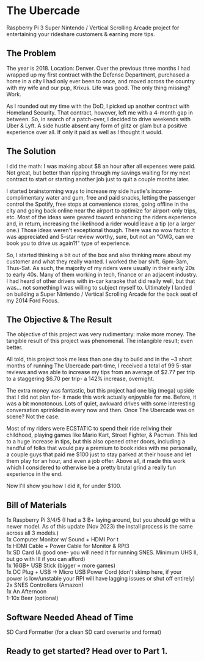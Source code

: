 # The Ubercade
Raspberry Pi 3 Super Nintendo / Vertical Scrolling Arcade project for entertaining your rideshare customers & earning more tips.


## The Problem

The year is 2018. Location: Denver. Over the previous three months I had wrapped up my first contract with the Defense Department, purchased a home in a city I had only ever been to once, and moved across the country with my wife and our pup, Krixus. Life was good. The only thing missing? Work.

As I rounded out my time with the DoD, I picked up another contract with Homeland Security. That contract, however, left me with a 4-month gap in between. So, in search of a patch-over, I decided to drive weekends with Uber & Lyft. A side hustle absent any form of glitz or glam but a positive experience over all. If only it paid as well as I thought it would.

## The Solution

I did the math: I was making about $8 an hour after all expenses were paid. Not great, but better than ripping through my savings waiting for my next contract to start or starting another job just to quit a couple months later. 

I started brainstorming ways to increase my side hustle's income- complimentary water and gum, free and paid snacks, letting the passenger control the Spotify, free stops at convenience stores, going offline in the city and going back online near the airport to optimize for airport-only trips, etc. Most of the ideas were geared toward enhancing the riders experience and, in return, increasing the likelihood a rider would leave a tip (or a larger one.) Those ideas weren't exceptional though. There was no wow factor. It was appreciated and 5-star review worthy, sure, but not an "OMG, can we book you to drive us again?!" type of experience.

So, I started thinking a bit out of the box and also thinking more about my customer and what they really wanted. I worked the bar shift. 6pm-3am, Thus-Sat. As such, the majority of my riders were usually in their early 20s to early 40s. Many of them working in tech, finance or an adjacent industry. I had heard of other drivers with in-car karaoke that did really well, but that was... not something I was willing to subject myself to. Ultimately I landed on building a Super Nintendo / Vertical Scrolling Arcade for the back seat of my 2014 Ford Focus.

## The Objective & The Result

The objective of this project was very rudimentary: make more money. The tangible result of this project was phenomenal. The intangible result; even better. 

All told, this project took me less than one day to build and in the ~3 short months of running The Ubercade part-time, I received a total of 99 5-star reviews and was able to increase my tips from an average of $2.77 per trip to a staggering $6.70 per trip- a 142% increase, overnight.

The extra money was fantastic, but this project had one big (mega) upside that I did not plan for- it made this work actually enjoyable for me. Before, it was a bit monotonous. Lots of quiet, awkward drives with some interesting conversation sprinkled in every now and then. Once The Ubercade was on scene? Not the case.

Most of my riders were ECSTATIC to spend their ride reliving their childhood, playing games like Mario Kart, Street Fighter, & Pacman. This led to a huge increase in tips, but this also opened other doors, including a handful of folks that would pay a premium to book rides with me personally, a couple guys that paid me $100 just to stay parked at their house and let them play for an hour, and even a job offer. Above all, it made this work which I considered to otherwise be a pretty brutal grind a really fun experience in the end.

Now I'll show you how I did it, for under $100.


## Bill of Materials

1x Raspberry Pi 3/4/5 (I had a 3 B+ laying around, but you should go with a newer model. As of this update (Nov 2023) the install process is the same across all 3 models.) <br>
1x Computer Monitor w/ Sound + HDMI Por t<br>
1x HDMI Cable + Power Cable for Monitor & RPI3 <br>
1x SD Card (A good one- you will need it for running SNES. Minimum UHS II, but go with III if you can afford) <br>
1x 16GB+ USB Stick (bigger = more games) <br>
1x DC Plug + USB -> Micro USB Power Cord (don't skimp here, if your power is low/unstable your RPI will have lagging issues or shut off entirely) <br>
2x SNES Controllers (Amazon) <br>
1x An Afternoon <br>
1-10x Beer (optional) <br>


## Software Needed Ahead of Time

SD Card Formatter (for a clean SD card overwrite and format)


## Ready to get started? Head over to Part 1.
